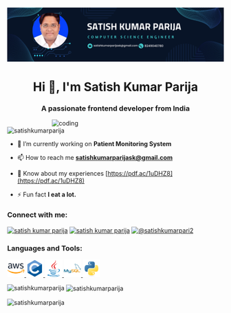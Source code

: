 ![logo](https://github.com/SatishKumarParija/SatishKumarParija/blob/main/Navy%20Blue%20Geometric%20Technology%20LinkedIn%20Banner.png)
<h1 align="center">Hi 👋, I'm Satish Kumar Parija</h1>
<h3 align="center">A passionate frontend developer from India</h3>
<img align="right" alt="coding" width="400" src="https://user-images.githubusercontent.com/74038190/235224431-e8c8c12e-6826-47f1-89fb-2ddad83b3abf.gif">

<p align="left"> <img src="https://komarev.com/ghpvc/?username=satishkumarparija&label=Profile%20views&color=0e75b6&style=flat" alt="satishkumarparija" /> </p>

- 🔭 I’m currently working on **Patient Monitoring System**

- 📫 How to reach me **satishkumarparijask@gmail.com**

- 📄 Know about my experiences [https://pdf.ac/1uDHZ8](https://pdf.ac/1uDHZ8)

- ⚡ Fun fact **I eat a lot.**

<h3 align="left">Connect with me:</h3>
<p align="left">
<a href="https://linkedin.com/in/satish kumar parija" target="blank"><img align="center" src="https://raw.githubusercontent.com/rahuldkjain/github-profile-readme-generator/master/src/images/icons/Social/linked-in-alt.svg" alt="satish kumar parija" height="30" width="40" /></a>
<a href="https://fb.com/satish kumar parija" target="blank"><img align="center" src="https://raw.githubusercontent.com/rahuldkjain/github-profile-readme-generator/master/src/images/icons/Social/facebook.svg" alt="satish kumar parija" height="30" width="40" /></a>
<a href="https://www.hackerrank.com/@satishkumarpari2" target="blank"><img align="center" src="https://raw.githubusercontent.com/rahuldkjain/github-profile-readme-generator/master/src/images/icons/Social/hackerrank.svg" alt="@satishkumarpari2" height="30" width="40" /></a>
</p>

<h3 align="left">Languages and Tools:</h3>
<p align="left"> <a href="https://aws.amazon.com" target="_blank" rel="noreferrer"> <img src="https://raw.githubusercontent.com/devicons/devicon/master/icons/amazonwebservices/amazonwebservices-original-wordmark.svg" alt="aws" width="40" height="40"/> </a> <a href="https://www.cprogramming.com/" target="_blank" rel="noreferrer"> <img src="https://raw.githubusercontent.com/devicons/devicon/master/icons/c/c-original.svg" alt="c" width="40" height="40"/> </a> <a href="https://www.java.com" target="_blank" rel="noreferrer"> <img src="https://raw.githubusercontent.com/devicons/devicon/master/icons/java/java-original.svg" alt="java" width="40" height="40"/> </a> <a href="https://www.mysql.com/" target="_blank" rel="noreferrer"> <img src="https://raw.githubusercontent.com/devicons/devicon/master/icons/mysql/mysql-original-wordmark.svg" alt="mysql" width="40" height="40"/> </a> <a href="https://www.python.org" target="_blank" rel="noreferrer"> <img src="https://raw.githubusercontent.com/devicons/devicon/master/icons/python/python-original.svg" alt="python" width="40" height="40"/> </a> </p>

<p><img align="left" src="https://github-readme-stats.vercel.app/api/top-langs?username=satishkumarparija&show_icons=true&locale=en&layout=compact" alt="satishkumarparija" /></p>

<p>&nbsp;<img align="center" src="https://github-readme-stats.vercel.app/api?username=satishkumarparija&show_icons=true&locale=en" alt="satishkumarparija" /></p>

<p><img align="center" src="https://github-readme-streak-stats.herokuapp.com/?user=satishkumarparija&" alt="satishkumarparija" /></p>
